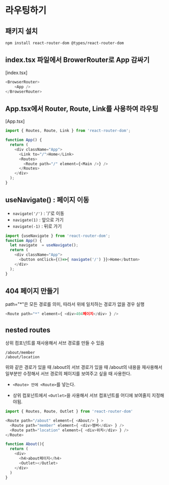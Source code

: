 # 라우팅하기

## 패키지 설치
`npm install react-router-dom @types/react-router-dom`

## index.tsx 파일에서 BrowerRouter로 App 감싸기
[index.tsx]
``` typescript
<BrowserRouter>
    <App />
</BrowserRouter>
```
## App.tsx에서 Router, Route, Link를 사용하여 라우팅
[App.tsx]

``` typescript
import { Routes, Route, Link } from 'react-router-dom';

function App() {
  return (
    <div className="App">
      <Link to="/">Home</Link>
      <Routes>
        <Route path="/" element={<Main />} />
      </Routes>
    </div>
  );
}

```

## useNavigate() : 페이지 이동

*  `navigate('/')` : '/'로 이동
* `navigate(1)` : 앞으로 가기
* `navigate(-1)` : 뒤로 가기


``` typescript
import {useNavigate } from 'react-router-dom';
function App() {
  let navigate  = useNavigate();
  return (
    <div className="App">
      <button onClick={()=>{ navigate('/') }}>Home</button>
    </div>
  );
}
```

## 404 페이지 만들기

path="*"은 모든 경로를 의미, 따라서 위에 일치하는 경로가 없을 경우 실행

``` typescript
<Route path="*" element={ <div>404페이지</div> } />
```

## nested routes
상위 컴포넌트를 재사용해서 서브 경로를 만들 수 있음
```
/about/member
/about/location
```
위와 같은 경로가 있을 때 /about의 서브 경로가 있을 때 /about의 내용을 재사용해서 일부분만 수정해서 서브 경로의 페이지를 보여주고 싶을 때 사용한다. 

* `<Route> 안에 <Route>`를 넣는다.

* 상위 컴포넌트에서 `<Outlet>`을 사용해서 서브 컴포넌트를 어디에 보여줄지 지정해야됨.

``` typescript
import { Routes, Route, Outlet } from 'react-router-dom'

<Route path="/about" element={ <About/> } >  
  <Route path="member" element={ <div>멤버</div> } />
  <Route path="location" element={ <div>위치</div> } />
</Route>

function About(){
  return (
    <div>
      <h4>about페이지</h4>
      <Outlet></Outlet>
    </div>
  )
}

```
